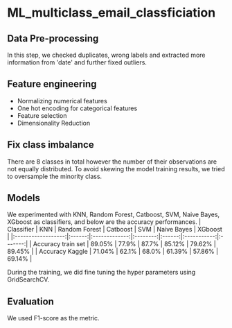 # ML_multiclass_email_classficiation

## Data Pre-processing
In this step, we checked duplicates, wrong labels and extracted more information from 'date' and further fixed outliers.

## Feature engineering
* Normalizing numerical features
* One hot encoding for categorical features
* Feature selection
* Dimensionality Reduction

## Fix class imbalance
There are 8 classes in total however the number of their observations are not equally distributed. To avoid skewing the model training results, we tried to oversample the minority class.
## Models
We experimented with KNN, Random Forest, Catboost, SVM, Naive Bayes, XGboost as classifiers, and below are the accuracy performances.
|     Classifier     |   KNN  | Random Forest | Catboost |   SVM  | Naive Bayes | XGboost |
|:------------------:|:------:|:-------------:|:--------:|:------:|:-----------:|:-------:|
| Accuracy train set | 89.05% |     77.9%     |   87.7%  | 85.12% |    79.62%   |  89.45% |
|   Accuracy Kaggle  | 71.04% |     62.1%     |   68.0%  | 61.39% |    57.86%   |  69.14% |


During the training, we did fine tuning the hyper parameters using GridSearchCV.


## Evaluation
We used F1-score as the metric.


